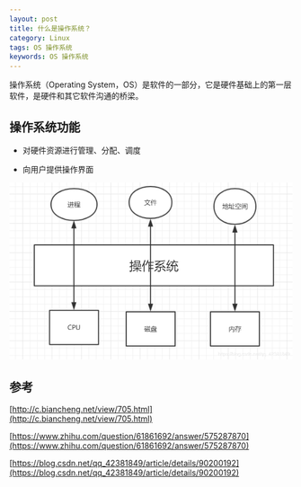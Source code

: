 ```yaml
---
layout: post
title: 什么是操作系统？
category: Linux
tags: OS 操作系统
keywords: OS 操作系统
---
```


操作系统（Operating System，OS）是软件的一部分，它是硬件基础上的第一层软件，是硬件和其它软件沟通的桥梁。

## 操作系统功能

* 对硬件资源进行管理、分配、调度

* 向用户提供操作界面

![](/assets/images/2020/os.PNG)

## 参考

[http://c.biancheng.net/view/705.html](http://c.biancheng.net/view/705.html)

[https://www.zhihu.com/question/61861692/answer/575287870](https://www.zhihu.com/question/61861692/answer/575287870)

[https://blog.csdn.net/qq_42381849/article/details/90200192](https://blog.csdn.net/qq_42381849/article/details/90200192)
